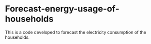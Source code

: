 # Forecast-energy-usage-of-households
This is a code developed to forecast the electricity consumption of the households. 
